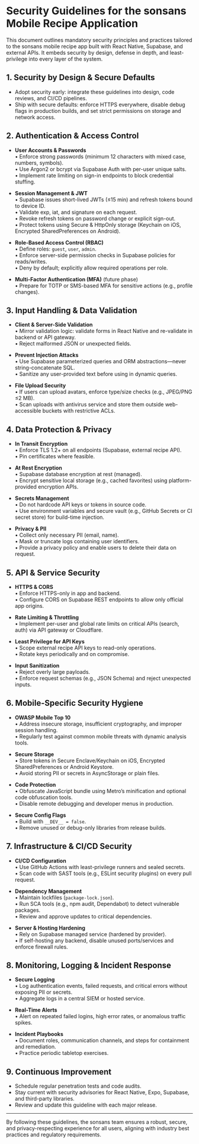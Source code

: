 # Security Guidelines for the sonsans Mobile Recipe Application

This document outlines mandatory security principles and practices tailored to the sonsans mobile recipe app built with React Native, Supabase, and external APIs. It embeds security by design, defense in depth, and least-privilege into every layer of the system.

## 1. Security by Design & Secure Defaults

- Adopt security early: integrate these guidelines into design, code reviews, and CI/CD pipelines.  
- Ship with secure defaults: enforce HTTPS everywhere, disable debug flags in production builds, and set strict permissions on storage and network access.

## 2. Authentication & Access Control

- **User Accounts & Passwords**  
  • Enforce strong passwords (minimum 12 characters with mixed case, numbers, symbols).  
  • Use Argon2 or bcrypt via Supabase Auth with per-user unique salts.  
  • Implement rate limiting on sign-in endpoints to block credential stuffing.

- **Session Management & JWT**  
  • Supabase issues short-lived JWTs (≤15 min) and refresh tokens bound to device ID.  
  • Validate exp, iat, and signature on each request.  
  • Revoke refresh tokens on password change or explicit sign-out.  
  • Protect tokens using Secure & HttpOnly storage (Keychain on iOS, Encrypted SharedPreferences on Android).

- **Role-Based Access Control (RBAC)**  
  • Define roles: `guest`, `user`, `admin`.  
  • Enforce server-side permission checks in Supabase policies for reads/writes.  
  • Deny by default; explicitly allow required operations per role.

- **Multi-Factor Authentication (MFA)** (future phase)  
  • Prepare for TOTP or SMS-based MFA for sensitive actions (e.g., profile changes).

## 3. Input Handling & Data Validation

- **Client & Server-Side Validation**  
  • Mirror validation logic: validate forms in React Native and re-validate in backend or API gateway.  
  • Reject malformed JSON or unexpected fields.

- **Prevent Injection Attacks**  
  • Use Supabase parameterized queries and ORM abstractions—never string-concatenate SQL.  
  • Sanitize any user-provided text before using in dynamic queries.

- **File Upload Security**  
  • If users can upload avatars, enforce type/size checks (e.g., JPEG/PNG ≤2 MB).  
  • Scan uploads with antivirus service and store them outside web-accessible buckets with restrictive ACLs.

## 4. Data Protection & Privacy

- **In Transit Encryption**  
  • Enforce TLS 1.2+ on all endpoints (Supabase, external recipe API).  
  • Pin certificates where feasible.

- **At Rest Encryption**  
  • Supabase database encryption at rest (managed).  
  • Encrypt sensitive local storage (e.g., cached favorites) using platform-provided encryption APIs.

- **Secrets Management**  
  • Do not hardcode API keys or tokens in source code.  
  • Use environment variables and secure vault (e.g., GitHub Secrets or CI secret store) for build-time injection.

- **Privacy & PII**  
  • Collect only necessary PII (email, name).  
  • Mask or truncate logs containing user identifiers.  
  • Provide a privacy policy and enable users to delete their data on request.

## 5. API & Service Security

- **HTTPS & CORS**  
  • Enforce HTTPS-only in app and backend.  
  • Configure CORS on Supabase REST endpoints to allow only official app origins.

- **Rate Limiting & Throttling**  
  • Implement per-user and global rate limits on critical APIs (search, auth) via API gateway or Cloudflare.

- **Least Privilege for API Keys**  
  • Scope external recipe API keys to read-only operations.  
  • Rotate keys periodically and on compromise.

- **Input Sanitization**  
  • Reject overly large payloads.  
  • Enforce request schemas (e.g., JSON Schema) and reject unexpected inputs.

## 6. Mobile-Specific Security Hygiene

- **OWASP Mobile Top 10**  
  • Address insecure storage, insufficient cryptography, and improper session handling.  
  • Regularly test against common mobile threats with dynamic analysis tools.

- **Secure Storage**  
  • Store tokens in Secure Enclave/Keychain on iOS, Encrypted SharedPreferences or Android Keystore.  
  • Avoid storing PII or secrets in AsyncStorage or plain files.

- **Code Protection**  
  • Obfuscate JavaScript bundle using Metro’s minification and optional code obfuscation tools.  
  • Disable remote debugging and developer menus in production.

- **Secure Config Flags**  
  • Build with `__DEV__ = false`.  
  • Remove unused or debug-only libraries from release builds.

## 7. Infrastructure & CI/CD Security

- **CI/CD Configuration**  
  • Use GitHub Actions with least-privilege runners and sealed secrets.  
  • Scan code with SAST tools (e.g., ESLint security plugins) on every pull request.

- **Dependency Management**  
  • Maintain lockfiles (`package-lock.json`).  
  • Run SCA tools (e.g., npm audit, Dependabot) to detect vulnerable packages.  
  • Review and approve updates to critical dependencies.

- **Server & Hosting Hardening**  
  • Rely on Supabase managed service (hardened by provider).  
  • If self-hosting any backend, disable unused ports/services and enforce firewall rules.

## 8. Monitoring, Logging & Incident Response

- **Secure Logging**  
  • Log authentication events, failed requests, and critical errors without exposing PII or secrets.  
  • Aggregate logs in a central SIEM or hosted service.

- **Real-Time Alerts**  
  • Alert on repeated failed logins, high error rates, or anomalous traffic spikes.

- **Incident Playbooks**  
  • Document roles, communication channels, and steps for containment and remediation.  
  • Practice periodic tabletop exercises.

## 9. Continuous Improvement

- Schedule regular penetration tests and code audits.  
- Stay current with security advisories for React Native, Expo, Supabase, and third-party libraries.  
- Review and update this guideline with each major release.

---

By following these guidelines, the sonsans team ensures a robust, secure, and privacy-respecting experience for all users, aligning with industry best practices and regulatory requirements.